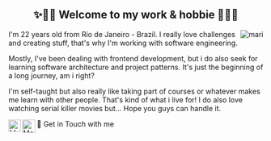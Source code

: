 ## <center> ✨👋🏻 Welcome to my work & hobbie 👋🏻✨ </center>

<img align="right" src="https://github-readme-stats.vercel.app/api/top-langs/?username=marianasmmattos&hide=html&vue&theme=radical" alt="mari" />

<p>I'm 22 years old from Rio de Janeiro - Brazil. I really love challenges and creating stuff, that's why I'm working with software engineering.</p> 

<p>Mostly, I've been dealing with frontend development, but i do also seek for learning software architecture and project patterns. It's just the beginning of a long journey, am i right?</p> 

<p>I'm self-taught but also really like taking part of courses or whatever makes me learn with other people. That's kind of what i live for! I do also love watching serial killer movies but... Hope you guys can handle it.
</p>
<p>
👯 Get in Touch with me <a href="https://in.linkedin.com/in/marianasmmattos">
  <img align="left" alt="Mariana Mattos - Linkedin" width="24px" src="https://github.com/TheDudeThatCode/TheDudeThatCode/blob/master/Assets/Linkedin.svg" />
</a><a href="mailto:marianasmmattos@gmail.com">
  <img align="left" alt="Mariana Mattos - Gmail" width="26px" src="https://github.com/TheDudeThatCode/TheDudeThatCode/blob/master/Assets/Gmail.svg" />
</a>
</p>
